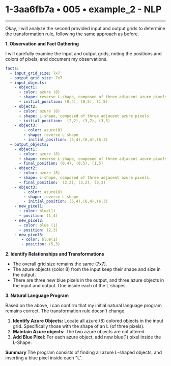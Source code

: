 # 1-3aa6fb7a • 005 • example_2 - NLP

---
Okay, I will analyze the second provided input and output grids to determine the transformation rule, following the same approach as before.

**1. Observation and Fact Gathering**

I will carefully examine the input and output grids, noting the positions and colors of pixels, and document my observations.



```yaml
facts:
  - input_grid_size: 7x7
  - output_grid_size: 7x7
  - input_objects:
    - object1:
      - color: azure (8)
      - shape: reverse L-shape, composed of three adjacent azure pixels
      - initial_position: (0,4), (0,5), (1,5)
    - object2:
      - color: azure (8)
      - shape: L-shape, composed of three adjacent azure pixels.
      - initial_position:  (2,2), (3,2), (3,3)
    - object3:
        - color: azure(8)
        - shape: reverse L shape
        - initial_position: (5,4),(6,4),(6,3)
  - output_objects:
    - object1:
      - color: azure (8)
      - shape: reverse L-shape, composed of three adjacent azure pixels
      - final_position: (0,4), (0,5), (1,5)
    - object2:
      - color: azure (8)
      - shape: L-shape, composed of three adjacent azure pixels.
      - final_position:  (2,2), (3,2), (3,3)
    - object3:
        - color: azure(8)
        - shape: reverse L shape
        - initial_position: (5,4),(6,4),(6,3)
    - new_pixel1:
      - color: blue(1)
      - position: (1,4)
    - new_pixel2:
      - color: blue (1)
      - position: (2,3)
    - new_pixel3:
       - color: blue(1)
       - position: (5,3)
```



**2. Identify Relationships and Transformations**

- The overall grid size remains the same (7x7).
- The azure objects (color 8) from the input keep their shape and size in the
  output.
- There are three new blue pixels in the output, and three azure objects in
  the input and output. One inside each of the L shapes.

**3. Natural Language Program**

Based on the above, I can confirm that my initial natural language program
remains correct. The transformation rule doesn't change.

1.  **Identify Azure Objects:** Locate all azure (8) colored objects in the
    input grid. Specifically those with the shape of an L (of three pixels).
2.  **Maintain Azure objects:**  The two azure objects are not altered.
3.  **Add Blue Pixel:** For each azure object, add new blue(1) pixel inside the
    L-Shape.

**Summary**
The program consists of finding all azure L-shaped objects, and inserting a
blue pixel inside each "L".

